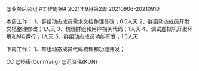 @业务后台组 #工作周报#
2021年9月第2周 20210906-20210910

本周工作：
1、群组动态成员需求文档整理修改；0.5人天
2、群组动态成员开发文档整理修改；1人天
3、梳理群组和用户相关代码；1人天
4、调试虚拟机开发环境和MQ运行；1人天
5、群组动态成员功能开发；1.5人天

下周工作：
1、群组动态成员代码梳理和功能开发；

CC @杨康(ConnYang) @范晓伟(KUN) 